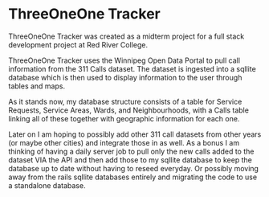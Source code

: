 # ThreeOneOne Tracker

ThreeOneOne Tracker was created as a midterm project for a full stack development project at Red River College.

ThreeOneOne Tracker uses the Winnipeg Open Data Portal to pull call information from the 311 Calls dataset. The dataset is ingested into a sqllite database which is then used to display information to the user through tables and maps.

As it stands now, my database structure consists of a table for Service Requests, Service Areas, Wards, and Neighbourhoods, with a Calls table linking all of these together with geographic information for each one.

Later on I am hoping to possibly add other 311 call datasets from other years (or maybe other cities) and integrate those in as well.
As a bonus I am thinking of having a daily server job to pull only the new calls added to the dataset VIA the API and then add those to my sqllite database to keep the database up to date without having to reseed everyday. Or possibly moving away from the rails sqllite databases entirely and migrating the code to use a standalone database.

